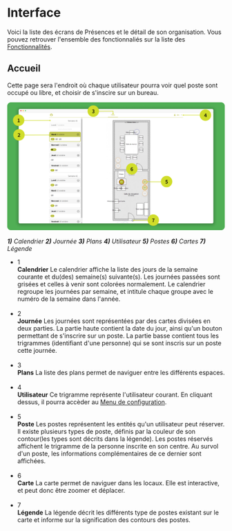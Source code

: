 # Interface

Voici la liste des écrans de Présences et le détail de son organisation. Vous pouvez retrouver l'ensemble des fonctionnaliés sur la liste des [Fonctionnalités](./features).

## Accueil

Cette page sera l'endroit où chaque utilisateur pourra voir quel poste sont occupé ou libre, et choisir de s'inscire sur un bureau.

<img src="./img/pc_ui.png" alt="user ui" onclick="window.open(this.src)" style="cursor: pointer;"/>

***1)** Calendrier **2)** Journée **3)** Plans **4)** Utilisateur **5)** Postes **6)** Cartes **7)** Légende*      

- <span id="calendrier" class="title-dot"><div class="dot">1</div>**Calendrier**</span>
  Le calendrier affiche la liste des jours de la semaine courante et du(des) semaine(s) suivante(s). Les journées passées sont grisées et celles à venir sont colorées normalement. Le calendrier regroupe les journées par semaine, et intitule chaque groupe avec le numéro de la semaine dans l'année.
<br><br>  
- <span id="journee" class="title-dot"><div class="dot">2</div> **Journée**</span>
  Les journées sont représentées par des cartes divisées en deux parties. La partie haute contient la date du jour, ainsi qu'un bouton permettant de s'inscrire sur un poste. La partie basse contient tous les trigrammes (identifiant d'une personne) qui se sont inscris sur un poste cette journée.
  <br><br>
- <span id="plans" class="title-dot"><div class="dot">3</div> **Plans**</span>
  La liste des plans permet de naviguer entre les différents espaces.
  <br><br>
- <span id="utilisateur" class="title-dot"><div class="dot">4</div> **Utilisateur**</span>
  Ce trigramme représente l'utilisateur courant. En cliquant dessus, il pourra accèder au [Menu de configuration](./features#ii-personnalisation-de-lexpérience).
  <br><br>
- <span id="poste" class="title-dot"><div class="dot">5</div> **Poste**</span>
  Les postes représentent les entités qu'un utilisateur peut réserver. Il existe plusieurs types de poste, définis par la couleur de son contour(les types sont décrits dans la légende). Les postes réservés affichent le trigramme de la personne inscrite en son centre. Au survol d'un poste, les informations complémentaires de ce dernier sont affichées.
  <br><br>
- <span class="title-dot"><div class="dot">6</div> **Carte**</span>
  La carte permet de naviguer dans les locaux. Elle est interactive, et peut donc être zoomer et déplacer.
  <br><br>
- <span class="title-dot"><div class="dot">7</div> **Légende**</span>
  La légende décrit les différents type de postes existant sur le carte et informe sur la signification des contours des postes.
  <br><br>
  
<!-- ## Menu de configuration

Lors du clic sur son trigramme, l'utilisateur aura accès au menu de configuration. 

![config menu img](./img/config_menu.png) 

Ce menu offre un ensemble de [fonctionnalité de personalisation](./features.md).  -->